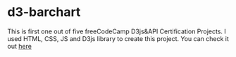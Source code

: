 # d3-barchart
This is first one out of five freeCodeCamp D3js&amp;API Certification Projects.
I used HTML, CSS, JS and D3js library to create this project. You can check it out [here](https://wojwozniak.github.io/d3-barchart/)
